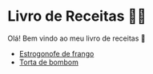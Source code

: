 # Livro de Receitas :man_cook:

Olá! Bem vindo ao meu livro de receitas :wave:
 - [Estrogonofe de frango](https://github.com/CkScarpo/livro-receitas/blob/master/receitas/estrogonofe.md)
 - [Torta de bombom](https://github.com/CkScarpo/livro-receitas/blob/master/receitas/torta-bombom.md)
